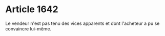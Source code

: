 # Article 1642

Le vendeur n'est pas tenu des vices apparents et dont l'acheteur a pu se convaincre lui-même.